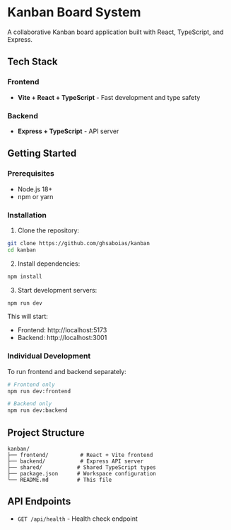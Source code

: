 # Kanban Board System

A collaborative Kanban board application built with React, TypeScript, and Express.

## Tech Stack

### Frontend
- **Vite + React + TypeScript** - Fast development and type safety

### Backend
- **Express + TypeScript** - API server

## Getting Started

### Prerequisites
- Node.js 18+
- npm or yarn

### Installation

1. Clone the repository:
```bash
git clone https://github.com/ghsaboias/kanban
cd kanban
```

2. Install dependencies:
```bash
npm install
```

3. Start development servers:
```bash
npm run dev
```

This will start:
- Frontend: http://localhost:5173
- Backend: http://localhost:3001

### Individual Development

To run frontend and backend separately:

```bash
# Frontend only
npm run dev:frontend

# Backend only  
npm run dev:backend
```

## Project Structure

```
kanban/
├── frontend/          # React + Vite frontend
├── backend/           # Express API server
├── shared/           # Shared TypeScript types
├── package.json      # Workspace configuration
└── README.md         # This file
```

## API Endpoints

- `GET /api/health` - Health check endpoint
